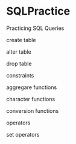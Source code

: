 # SQLPractice

Practicing SQL Queries

create table

alter table

drop table

constraints

aggregare functions

character functions

conversion functions

operators

set operators



